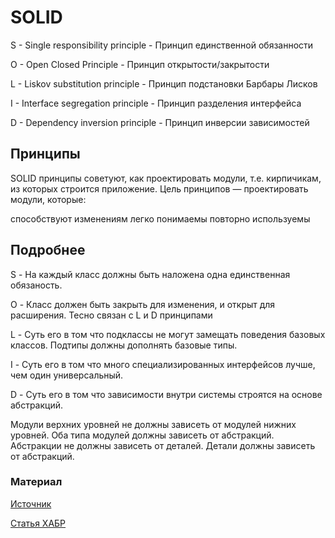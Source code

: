 # SOLID

S - Single responsibility principle - Принцип единственной обязанности

O - Open Closed Principle - Принцип открытости/закрытости

L - Liskov substitution principle - Принцип подстановки Барбары Лисков

I - Interface segregation principle - Принцип разделения интерфейса

D - Dependency inversion principle - Принцип инверсии зависимостей

## Принципы

SOLID принципы советуют, как проектировать модули, т.е. кирпичикам, из которых строится приложение. Цель принципов — проектировать модули, которые:


способствуют изменениям
легко понимаемы
повторно используемы

## Подробнее

S - На каждый класс должны быть наложена одна единственная обязаность.

O - Класс должен быть закрыть для изменения, и открыт для расширения. Тесно связан с L и D принципами

L - Суть его в том что подклассы не могут замещать поведения базовых классов. Подтипы должны дополнять базовые типы.

I - Суть его в том что много специализированных интерфейсов лучше, чем один универсальный.

D - Суть его в том что зависимости внутри системы строятся на основе абстракций.

Модули верхних уровней не должны зависеть от модулей нижних уровней. 
Оба типа модулей должны зависеть от абстракций.
Абстракции не должны зависеть от деталей. Детали должны зависеть от абстракций.


### Материал

[Источник][1]

[1]: https://www.youtube.com/playlist?list=PL8P16_ArcbfXlQP7E1SaP4hK2daobRyOE

[Статья ХАБР][2]

[2]: https://habr.com/ru/post/348286/